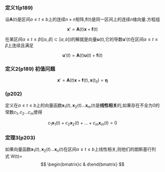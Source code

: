 ### 定义1(p189)
设$\bm{A}(t)$是区间$a\le t\le b$上的连续$n\times n$矩阵,$\bm{f}(t)$是同一区间上的连续$n$维向量.方程组

$$\bm{x}'=\bm{A}(t)\bm{x}+\bm{f}(t)$$

在某区间$\alpha\le t\le\beta([\alpha,\beta]\subset[a,b])$的解就是向量$\bm{u}(t)$,它的导数$\bm{u}'(t)$在区间$\alpha\le t\le\beta$上连续且满足

$$\bm{u}'(t)=\bm{A}(t)\bm{u}(t)+\bm{f}(t)$$

### 定义2(p189) 初值问题
$$\bm{x}'=\bm{A}(t)\bm{x}+\bm{f}(t),\bm{x}(t_0)=\bm\eta$$

### (p202)
定义在$a\le t\le b$上的向量函数$\bm{x}_1(t),\bm{x}_2(t)...\bm{x}_m(t)$是**线性相关**的,如果存在不全为0的常数$c_1,c_2...c_m$使得

$$c_1\bm{x}_1(t)+c_2\bm{x}_2(t)+...+c_m\bm{x}_m(t)=0$$

### 定理3(p203)
如果向量函数$\bm{x}_1(t),\bm{x}_2(t)...\bm{x}_n(t)$在区间$a\le t\le b$上线性相关,则他们的朗斯基行列式
W(t)=
$$
\begin{bmatrix}c & d\end{bmatrix}
$$
